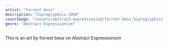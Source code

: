 ```yaml
---
artist: "forrest bess"
description: "hieroglyphics-1950"
coverImage: "/assets/abstract-expressionism/forrest-bess_hieroglyphics-1950.jpg"
genre: "Abstract Expressionism"
---
```

This is an art by forrest bess on Abstract Expressionism

